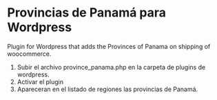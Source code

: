# Provincias de Panamá para Wordpress
Plugin for Wordpress that adds the Provinces of Panama on shipping of woocommerce.

1. Subir el archivo province_panama.php en la carpeta de plugins de wordpress. 
2. Activar el plugin
3. Apareceran en el listado de regiones las provincias de Panamá.
